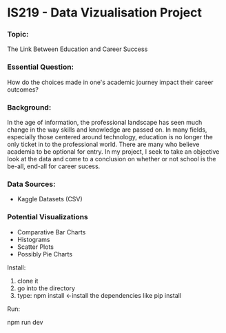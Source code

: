 # IS219 - Data Vizualisation Project

### Topic: ### 
The Link Between Education and Career Success

### Essential Question: ###
How do the choices made in one's academic journey impact their career outcomes? 

### Background: ###
In the age of information, the professional landscape has seen much change in the way skills and knowledge are passed on. In many fields, especially those centered around technology, education is no longer the only ticket in to the professional world. There are many who believe academia to be optional for entry. In my project, I seek to take an objective look at the data and come to a conclusion on whether or not school is the be-all, end-all for career sucess.

### Data Sources: ###
- Kaggle Datasets (CSV)

### Potential Visualizations ###
- Comparative Bar Charts
- Histograms
- Scatter Plots
- Possibly Pie Charts


Install:
 1. clone it
 2. go into the directory
 3. type: npm install <-install the dependencies like pip install

Run:

npm run dev
